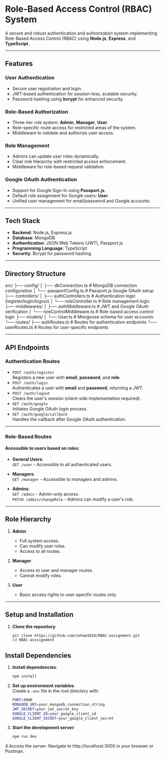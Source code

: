 # **Role-Based Access Control (RBAC) System**

A secure and robust authentication and authorization system implementing Role-Based Access Control (RBAC) using **Node.js**, **Express**, and **TypeScript**.

---

## **Features**

### **User Authentication**
- Secure user registration and login.
- JWT-based authentication for session-less, scalable security.
- Password hashing using **bcrypt** for enhanced security.

### **Role-Based Authorization**
- Three-tier role system: **Admin**, **Manager**, **User**.
- Role-specific route access for restricted areas of the system.
- Middleware to validate and authorize user access.

### **Role Management**
- Admins can update user roles dynamically.
- Clear role hierarchy with restricted access enforcement.
- Middleware for role-based request validation.

### **Google OAuth Authentication**
- Support for Google Sign-In using **Passport.js**.
- Default role assignment for Google users: **User**.
- Unified user management for email/password and Google accounts.

---

## **Tech Stack**
- **Backend**: Node.js, Express.js
- **Database**: MongoDB
- **Authentication**: JSON Web Tokens (JWT), Passport.js
- **Programming Language**: TypeScript
- **Security**: Bcrypt for password hashing

---

## **Directory Structure**

src/
├── config/
│   ├── dbConnection.ts          # MongoDB connection configuration
│   └── passportConfig.ts        # Passport.js Google OAuth setup
├── controllers/
│   ├── authControllers.ts       # Authentication logic (register/login/logout)
│   └── roleController.ts        # Role management logic
├── middlewares/
│   ├── authMiddleware.ts        # JWT and Google OAuth verification
│   └── roleControlMiddleware.ts # Role-based access control logic
├── models/
│   └── User.ts                  # Mongoose schema for user accounts
└── routes/
    ├── authRoutes.ts            # Routes for authentication endpoints
    └── userRoutes.ts            # Routes for user-specific endpoints


---

## **API Endpoints**

### **Authentication Routes**
- `POST /auth/register`  
   Registers a new user with **email**, **password**, and **role**.
- `POST /auth/login`  
   Authenticates a user with **email** and **password**, returning a JWT.
- `POST /auth/logout`  
   Clears the user's session (client-side implementation required).
- `GET /auth/google`  
   Initiates Google OAuth login process.
- `GET /auth/google/callback`  
   Handles the callback after Google OAuth authentication.

---

### **Role-Based Routes**
#### Accessible to users based on roles:
- **General Users**:  
  `GET /user` - Accessible to all authenticated users.
  
- **Managers**:  
  `GET /manager` - Accessible to managers and admins.

- **Admins**:  
  `GET /admin` - Admin-only access.  
  `PATCH /admin/changeRole` - Admins can modify a user's role.

---

## **Role Hierarchy**

1. **Admin**  
   - Full system access.  
   - Can modify user roles.  
   - Access to all routes.

2. **Manager**  
   - Access to user and manager routes.  
   - Cannot modify roles.

3. **User**  
   - Basic access rights to user-specific routes only.

---

## **Setup and Installation**

1. **Clone the repository**:  
   ```bash
   git clone https://github.com/soham1826/RBAC-assignment.git
   cd RBAC-asssignment

## Install Dependencies

1. **Install dependencies**:  
   ```bash
   npm install


2. **Set up environment variables**:  
   Create a `.env` file in the root directory with:
   ```bash
   PORT=3000
   MONGODB_URI=your_mongodb_connection_string
   JWT_SECRET=your_jwt_secret_key
   GOOGLE_CLIENT_ID=your_google_client_id
   GOOGLE_CLIENT_SECRET=your_google_client_secret
   ```

3. **Start the development server**:
   ```bash
   npm run dev
   ```
4.Access the server:
   Navigate to http://localhost:3000 in your browser or Postman.





